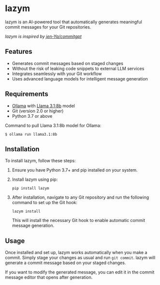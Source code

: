 # lazym

lazym is an AI-powered tool that automatically generates meaningful commit messages for your Git repositories.

*lazym is inspired by [jen-Ya/commitgpt](https://github.com/jen-Ya/commitgpt)*

## Features

- Generates commit messages based on staged changes
- Without the risk of leaking code snippets to external LLM services
- Integrates seamlessly with your Git workflow
- Uses advanced language models for intelligent message generation

## Requirements

- [Ollama](https://ollama.ai/) with [Llama 3.1:8b](https://ollama.com/library/llama3.1:8b) model
- Git (version 2.0 or higher)
- Python 3.7 or above

Command to pull Llama 3.1:8b model for Ollama:

```
$ ollama run llama3.1:8b
```

## Installation

To install lazym, follow these steps:

1. Ensure you have Python 3.7+ and pip installed on your system.
2. Install lazym using pip:

   ```
   pip install lazym
   ```

3. After installation, navigate to any Git repository and run the following command to set up the Git hook:

   ```
   lazym install
   ```

   This will install the necessary Git hook to enable automatic commit message generation.

## Usage

Once installed and set up, lazym works automatically when you make a commit. Simply stage your changes as usual and run `git commit`. lazym will generate a commit message based on your staged changes.

If you want to modify the generated message, you can edit it in the commit message editor that opens after generation.
